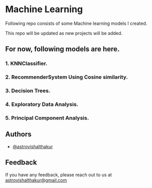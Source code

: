 
# Machine Learning

Following repo consists of some Machine learning models I created.

This repo will be updated as new projects will be added.

## For now, following models are here.

### 1. KNNClassifier.
### 2. RecommenderSystem Using Cosine similarity.
### 3. Decision Trees.
### 4. Exploratory Data Analysis.
### 5. Principal Component Analysis.



## Authors

- [@astrovishalthakur](https://www.github.com/astrovishalthakur)


## Feedback

If you have any feedback, please reach out to us at astrovishalthakur@gmail.com

